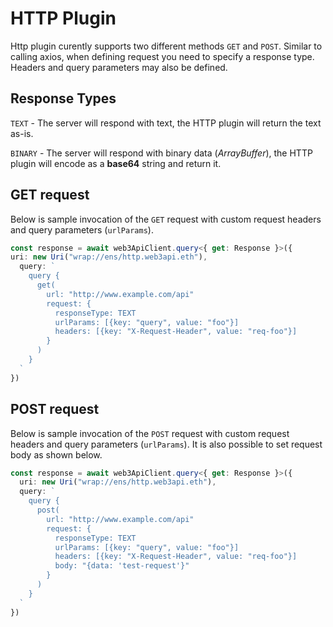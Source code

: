 # HTTP Plugin

Http plugin curently supports two different methods `GET` and `POST`. Similar to calling axios, when defining request you need to specify a response type. Headers and query parameters may also be defined.

## Response Types

`TEXT` - The server will respond with text, the HTTP plugin will return the text as-is.

`BINARY` - The server will respond with binary data (_ArrayBuffer_), the HTTP plugin will encode as a **base64** string and return it.

## GET request

Below is sample invocation of the `GET` request with custom request headers and query parameters (`urlParams`).

```ts
const response = await web3ApiClient.query<{ get: Response }>({
uri: new Uri("wrap://ens/http.web3api.eth"),
  query: `
    query {
      get(
        url: "http://www.example.com/api"
        request: {
          responseType: TEXT
          urlParams: [{key: "query", value: "foo"}]
          headers: [{key: "X-Request-Header", value: "req-foo"}]
        }
      )
    }
  `
})
```

## POST request

Below is sample invocation of the `POST` request with custom request headers and query parameters (`urlParams`). It is also possible to set request body as shown below.

```ts
const response = await web3ApiClient.query<{ get: Response }>({
  uri: new Uri("wrap://ens/http.web3api.eth"),
  query: `
    query {
      post(
        url: "http://www.example.com/api"
        request: {
          responseType: TEXT
          urlParams: [{key: "query", value: "foo"}]
          headers: [{key: "X-Request-Header", value: "req-foo"}]
          body: "{data: 'test-request'}"
        }
      )
    }
  `
})
```

